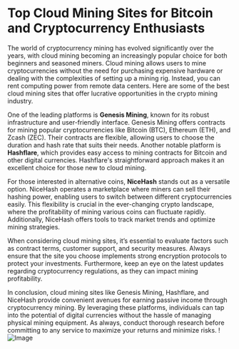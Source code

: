 # Top Cloud Mining Sites for Bitcoin and Cryptocurrency Enthusiasts

The world of cryptocurrency mining has evolved significantly over the years, with cloud mining becoming an increasingly popular choice for both beginners and seasoned miners. Cloud mining allows users to mine cryptocurrencies without the need for purchasing expensive hardware or dealing with the complexities of setting up a mining rig. Instead, you can rent computing power from remote data centers. Here are some of the best cloud mining sites that offer lucrative opportunities in the crypto mining industry.

One of the leading platforms is **Genesis Mining**, known for its robust infrastructure and user-friendly interface. Genesis Mining offers contracts for mining popular cryptocurrencies like Bitcoin (BTC), Ethereum (ETH), and Zcash (ZEC). Their contracts are flexible, allowing users to choose the duration and hash rate that suits their needs. Another notable platform is **Hashflare**, which provides easy access to mining contracts for Bitcoin and other digital currencies. Hashflare's straightforward approach makes it an excellent choice for those new to cloud mining.

For those interested in alternative coins, **NiceHash** stands out as a versatile option. NiceHash operates a marketplace where miners can sell their hashing power, enabling users to switch between different cryptocurrencies easily. This flexibility is crucial in the ever-changing crypto landscape, where the profitability of mining various coins can fluctuate rapidly. Additionally, NiceHash offers tools to track market trends and optimize mining strategies.

When considering cloud mining sites, it’s essential to evaluate factors such as contract terms, customer support, and security measures. Always ensure that the site you choose implements strong encryption protocols to protect your investments. Furthermore, keep an eye on the latest updates regarding cryptocurrency regulations, as they can impact mining profitability.

In conclusion, cloud mining sites like Genesis Mining, Hashflare, and NiceHash provide convenient avenues for earning passive income through cryptocurrency mining. By leveraging these platforms, individuals can tap into the potential of digital currencies without the hassle of managing physical mining equipment. As always, conduct thorough research before committing to any service to maximize your returns and minimize risks. !![Image](https://github.com/user-attachments/assets/3be06921-4469-491d-bd37-5f14c53422b7)